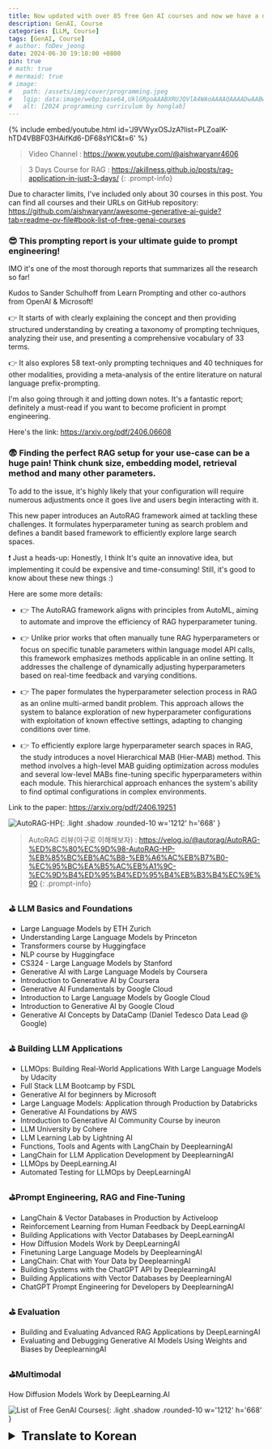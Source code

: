 ```yaml
---
title: Now updated with over 85 free Gen AI courses and now we have a dedicated section for Agents!!
description: GenAI, Course
categories: [LLM, Course]
tags: [GenAI, Course]
# author: foDev_jeong
date: 2024-06-30 19:10:00 +0800
pin: true
# math: true
# mermaid: true
# image:
#   path: /assets/img/cover/programming.jpeg
#   lqip: data:image/webp;base64,UklGRpoAAABXRUJQVlA4WAoAAAAQAAAADwAABwAAQUxQSDIAAAARL0AmbZurmr57yyIiqE8oiG0bejIYEQTgqiDA9vqnsUSI6H+oAERp2HZ65qP/VIAWAFZQOCBCAAAA8AEAnQEqEAAIAAVAfCWkAALp8sF8rgRgAP7o9FDvMCkMde9PK7euH5M1m6VWoDXf2FkP3BqV0ZYbO6NA/VFIAAAA
#   alt: [2024 programming curriculum by honglab]
---
```



{% include embed/youtube.html id='J9VWyxOSJzA?list=PLZoalK-hTD4VBBF03HAifKd6-DF68sYlC&t=6' %}

> Video Channel : <https://www.youtube.com/@aishwaryanr4606>

> 3 Days Course for RAG : <https://akillness.github.io/posts/rag-application-in-just-3-days/>
{: .prompt-info}

Due to character limits, I've included only about 30 courses in this post. You can find all courses and their URLs on GitHub repository: <https://github.com/aishwaryanr/awesome-generative-ai-guide?tab=readme-ov-file#book-list-of-free-genai-courses>


### 😎 This prompting report is your ultimate guide to prompt engineering! 

IMO it's one of the most thorough reports that summarizes all the research so far!

Kudos to Sander Schulhoff from Learn Prompting and other co-authors from OpenAI & Microsoft!

👉 It starts of with clearly explaining the concept and then providing structured understanding by creating a taxonomy of prompting techniques, analyzing their use, and presenting a comprehensive vocabulary of 33 terms. 

👉 It also explores 58 text-only prompting techniques and 40 techniques for other modalities, providing a meta-analysis of the entire literature on natural language prefix-prompting.

I'm also going through it and jotting down notes. It's a fantastic report; definitely a must-read if you want to become proficient in prompt engineering.

Here's the link: <https://arxiv.org/pdf/2406.06608>

### 😨 Finding the perfect RAG setup for your use-case can be a huge pain! Think chunk size, embedding model, retrieval method and many other parameters. 

To add to the issue, it's highly likely that your configuration will require numerous adjustments once it goes live and users begin interacting with it.

This new paper introduces an AutoRAG framework aimed at tackling these challenges. It formulates hyperparameter tuning as search problem and defines a bandit based framework to efficiently explore large search spaces.

❗ Just a heads-up: Honestly, I think It's quite an innovative idea, but implementing it could be expensive and time-consuming! Still, it's good to know about these new things :)

Here are some more details:

- 👉 The AutoRAG framework aligns with principles from AutoML, aiming to automate and improve the efficiency of RAG hyperparameter tuning.

- 👉 Unlike prior works that often manually tune RAG hyperparameters or focus on specific tunable parameters within language model API calls, this framework emphasizes methods applicable in an online setting. It addresses the challenge of dynamically adjusting hyperparameters based on real-time feedback and varying conditions.

- 👉 The paper formulates the hyperparameter selection process in RAG as an online multi-armed bandit problem. This approach allows the system to balance exploration of new hyperparameter configurations with exploitation of known effective settings, adapting to changing conditions over time.

- 👉 To efficiently explore large hyperparameter search spaces in RAG, the study introduces a novel Hierarchical MAB (Hier-MAB) method. This method involves a high-level MAB guiding optimization across modules and several low-level MABs fine-tuning specific hyperparameters within each module. This hierarchical approach enhances the system's ability to find optimal configurations in complex environments.

Link to the paper: <https://arxiv.org/pdf/2406.19251>

![ AutoRAG-HP ](/assets/img/llm/AutoRAG-framework.jpeg){: .light .shadow .rounded-10 w='1212' h='668' }


> AutoRAG 리뷰(야구로 이해해보자) : <https://velog.io/@autorag/AutoRAG-%ED%8C%80%EC%9D%98-AutoRAG-HP-%EB%85%BC%EB%AC%B8-%EB%A6%AC%EB%B7%B0-%EC%95%BC%EA%B5%AC%EB%A1%9C-%EC%9D%B4%ED%95%B4%ED%95%B4%EB%B3%B4%EC%9E%90>
{: .prompt-info}

### ⛳ LLM Basics and Foundations
- Large Language Models by ETH Zurich
- Understanding Large Language Models by Princeton
- Transformers course by Huggingface
- NLP course by Huggingface
- CS324 - Large Language Models by Stanford
- Generative AI with Large Language Models by Coursera
- Introduction to Generative AI by Coursera
- Generative AI Fundamentals by Google Cloud
- Introduction to Large Language Models by Google Cloud
- Introduction to Generative AI by Google Cloud
- Generative AI Concepts by DataCamp (Daniel Tedesco Data Lead @ Google)

### ⛳ Building LLM Applications
- LLMOps: Building Real-World Applications With Large Language Models by Udacity
- Full Stack LLM Bootcamp by FSDL
- Generative AI for beginners by Microsoft
- Large Language Models: Application through Production by Databricks
- Generative AI Foundations by AWS
- Introduction to Generative AI Community Course by ineuron
- LLM University by Cohere
- LLM Learning Lab by Lightning AI
- Functions, Tools and Agents with LangChain by DeeplearningAI
- LangChain for LLM Application Development by DeeplearningAI
- LLMOps by DeepLearning.AI
- Automated Testing for LLMOps by DeepLearningAI

### ⛳Prompt Engineering, RAG and Fine-Tuning
- LangChain & Vector Databases in Production by Activeloop
- Reinforcement Learning from Human Feedback by DeepLearningAI
- Building Applications with Vector Databases by DeepLearningAI
- How Diffusion Models Work by DeepLearningAI
- Finetuning Large Language Models by DeeplearningAI
- LangChain: Chat with Your Data by DeeplearningAI
- Building Systems with the ChatGPT API by DeeplearningAI
- Building Applications with Vector Databases by DeeplearningAI
- ChatGPT Prompt Engineering for Developers by DeeplearningAI

### ⛳ Evaluation
- Building and Evaluating Advanced RAG Applications by DeepLearningAI
- Evaluating and Debugging Generative AI Models Using Weights and Biases by DeeplearningAI

### ⛳Multimodal
How Diffusion Models Work by DeepLearning.AI

![ List of Free GenAI Courses ](/assets/img/llm/Free_GenAI_Courses.jpeg){: .light .shadow .rounded-10 w='1212' h='668' }

<details markdown="1">
<summary style= "font-size:24px; line-height:24px; font-weight:bold; cursor:pointer;" > Translate to Korean </summary>

* * * 

글자 수 제한으로 인해 이 게시물에는 약 30개의 과정만 포함했습니다. GitHub 저장소에서 모든 과정과 해당 URL을 찾을 수 있습니다.

### ⛳ LLM 기초와 기초
- ETH Zurich의 대규모 언어 모델
- Princeton의 대규모 언어 모델 이해
- Huggingface의 트랜스포머 코스
- Huggingface의 NLP 과정
- CS324 - 스탠포드의 대규모 언어 모델
- Coursera의 대규모 언어 모델을 사용한 생성형 AI
- Coursera의 생성형 AI 소개
- Google Cloud의 생성형 AI 기초
- Google Cloud의 대규모 언어 모델 소개
- Google Cloud의 생성형 AI 소개
- DataCamp의 생성형 AI 개념(Daniel Tedesco 데이터 책임자 @ Google)

### ⛳ LLM 애플리케이션 구축하기
- LLMOps: Udacity의 대규모 언어 모델을 사용하여 실제 애플리케이션 구축
- FSDL의 풀스택 LLM 부트캠프
- Microsoft의 초보자를 위한 생성형 AI
- 대규모 언어 모델: Databricks의 프로덕션을 통한 애플리케이션
- AWS의 생성형 AI 기반
- ineuron의 생성형 AI 커뮤니티 강좌 소개
- LLM University by Cohere (코히어)
- Lightning AI의 LLM Learning Lab
- DeeplearningAI의 LangChain을 사용한 기능, 도구 및 에이전트
- DeeplearningAI를 이용한 LLM 애플리케이션 개발을 위한 LangChain
- LLMOps by DeepLearning.AI
- DeepLearningAI를 통한 LLMOps 자동화 테스트

### ⛳프롬프트 엔지니어링, RAG 및 미세 조정
- Activeloop의 생산에 사용되는 LangChain 및 벡터 데이터베이스
- DeepLearningAI의 인간 피드백을 통한 강화 학습
- DeepLearningAI의 벡터 데이터베이스로 애플리케이션 구축
- DeepLearningAI의 확산 모델 작동 방식
- DeeplearningAI를 통한 대규모 언어 모델 미세 조정
- LangChain: DeeplearningAI의 데이터와 채팅하기
- DeeplearningAI의 ChatGPT API로 시스템 구축
- DeeplearningAI의 벡터 데이터베이스를 이용한 애플리케이션 구축
- DeeplearningAI의 개발자를 위한 ChatGPT 프롬프트 엔지니어링

### ⛳ 평가
- DeepLearningAI를 이용한 고급 RAG 애플리케이션 구축 및 평가
- DeeplearningAI의 가중치와 편향을 사용하여 생성형 AI 모델 평가 및 디버깅

### ⛳복합
DeepLearning.AI 별 확산 모델의 작동 방식

</details>